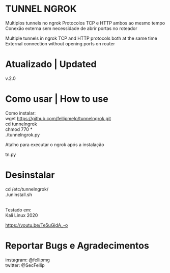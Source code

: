 # TUNNEL NGROK
Multiplos tunnels no ngrok
Protocolos TCP e HTTP ambos ao mesmo tempo
Conexão externa sem necessidade de abrir portas no roteador

Multiple tunnels in ngrok TCP and HTTP protocols both at the same time External connection without opening ports on router

# Atualizado | Updated
v.2.0
# Como usar | How to use
Como instalar: <br/>
wget https://github.com/fellipmelo/tunnelngrok.git <br/>
cd tunnelngrok <br/>
chmod 770 * <br/>
./tunnelngrok.py <br/>

Atalho para executar o ngrok após a instalação <br/>

tn.py

# Desinstalar

cd /etc/tunnelngrok/ <br/>
./uninstall.sh <br/> <br/>


Testado em: <br/>
Kali Linux 2020

https://youtu.be/Te5uGjdA_-o

# Reportar Bugs e Agradecimentos
instagram: @fellipmg <br/>
twitter: @SecFellip

